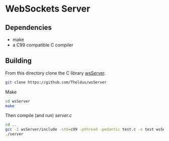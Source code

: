 # WebSockets Server 

## Dependencies 
- make 
- a C99 compatible C compiler
## Building

From this directory clone the C library [wsServer](https://theldus.github.io/wsServer/).
```bash
git clone https://github.com/Theldus/wsServer
```
Make
```bash
cd wsServer 
make
```
Then compile (and run) *server.c*
``` bash
cd ..
gcc -I wsServer/include -std=c99 -pthread -pedantic test.c -o test wsServer/libws.a
./server 
```


